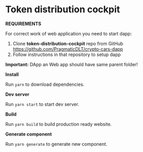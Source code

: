 # Token distribution cockpit #

**REQUIREMENTS**

For correct work of web application you need to start dapp:

1. Clone **token-distribution-cockpit** repo from GitHub https://github.com/PragmaticDLT/crypto-cars-dapp
2. Follow instructions in that repository to setup dapp

**Important:** DApp an Web app should have same parent folder!

**Install**

Run `yarn` to download dependencies.

**Dev server**

Run `yarn start` to start dev server.

**Build**

Run `yarn build` to build production ready website.


**Generate component**

Run `yarn generate` to generate new component.